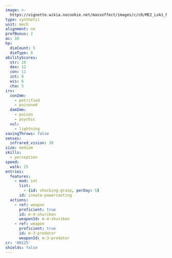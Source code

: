 ```yaml
---
image: >-
  https://vignette.wikia.nocookie.net/masseffect/images/c/c0/ME2_Loki_Mech.png/revision/latest?cb=20120917060158
type: synthetic
unit: mech
alignment: nn
profBonus: 2
ac: 10
hp:
  dieCount: 5
  dieType: 8
abilityScores:
  str: 10
  dex: 12
  con: 11
  int: 8
  wis: 6
  cha: 5
irv:
  conImm:
    - petrified
    - poisoned
  damImm:
    - poison
    - psychic
  vul:
    - lightning
savingThrows: false
senses:
  infrared_vision: 30
size: medium
skills:
  - perception
speed:
  walk: 25
entries:
  features:
    - mod: int
      list:
        - {id: shocking-grasp, perDay: 5}
      id: innate-powercasting
  actions:
    - ref: weapon
      proficient: true
      id: m-4-shuriken
      weaponId: m-4-shuriken
    - ref: weapon
      proficient: true
      id: m-3-predator
      weaponId: m-3-predator
cr: '00125'
shields: false
---
```


